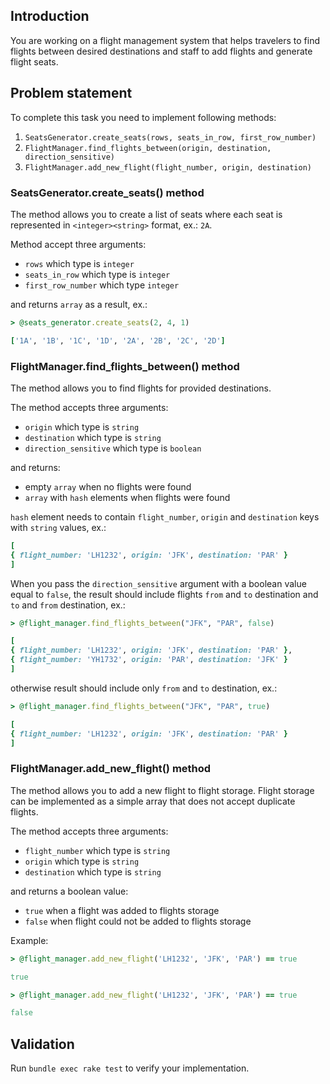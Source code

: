 ## Introduction

You are working on a flight management system that helps travelers to find flights between desired destinations and staff to add flights and generate flight seats.

## Problem statement

To complete this task you need to implement following methods:

1. `SeatsGenerator.create_seats(rows, seats_in_row, first_row_number)`
2. `FlightManager.find_flights_between(origin, destination, direction_sensitive)`
3. `FlightManager.add_new_flight(flight_number, origin, destination)`

### SeatsGenerator.create_seats() method

The method allows you to create a list of seats where each seat is represented in `<integer><string>` format, ex.: `2A`.

Method accept three arguments:

- `rows` which type is `integer`
- `seats_in_row` which type is `integer`
- `first_row_number` which type `integer`

and returns `array` as a result, ex.:

```ruby
> @seats_generator.create_seats(2, 4, 1)

['1A', '1B', '1C', '1D', '2A', '2B', '2C', '2D']
```

### FlightManager.find_flights_between() method

The method allows you to find flights for provided destinations.

The method accepts three arguments:

- `origin` which type is `string`
- `destination` which type is `string`
- `direction_sensitive` which type is `boolean`

and returns:

- empty `array` when no flights were found
- `array` with `hash` elements when flights were found

`hash` element needs to contain `flight_number`, `origin` and `destination` keys with `string` values, ex.:

```ruby
[
{ flight_number: 'LH1232', origin: 'JFK', destination: 'PAR' }
]
```

When you pass the `direction_sensitive` argument with a boolean value equal to `false`, the result should include flights `from` and `to` destination and `to` and `from` destination, ex.:

```ruby
> @flight_manager.find_flights_between("JFK", "PAR", false)

[
{ flight_number: 'LH1232', origin: 'JFK', destination: 'PAR' },
{ flight_number: 'YH1732', origin: 'PAR', destination: 'JFK' }
]
```

otherwise result should include only `from` and `to` destination, ex.:

```ruby
> @flight_manager.find_flights_between("JFK", "PAR", true)

[
{ flight_number: 'LH1232', origin: 'JFK', destination: 'PAR' }
]
```

### FlightManager.add_new_flight() method

The method allows you to add a new flight to flight storage. Flight storage can be implemented as a simple array that does not accept duplicate flights.

The method accepts three arguments:

- `flight_number` which type is `string`
- `origin` which type is `string`
- `destination` which type is `string`

and returns a boolean value: 
- `true` when a flight was added to flights storage
- `false` when flight could not be added to flights storage

Example:

```ruby
> @flight_manager.add_new_flight('LH1232', 'JFK', 'PAR') == true

true

> @flight_manager.add_new_flight('LH1232', 'JFK', 'PAR') == true

false
```

## Validation

Run `bundle exec rake test` to verify your implementation.


